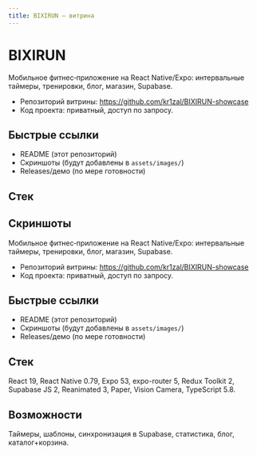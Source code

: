 ```yaml
---
title: BIXIRUN — витрина
---
```


# BIXIRUN

Мобильное фитнес‑приложение на React Native/Expo: интервальные таймеры, тренировки, блог, магазин, Supabase.

- Репозиторий витрины: https://github.com/kr1zal/BIXIRUN-showcase
- Код проекта: приватный, доступ по запросу.

## Быстрые ссылки
- README (этот репозиторий)
- Скриншоты (будут добавлены в `assets/images/`)
- Releases/демо (по мере готовности)

## Стек

## Скриншоты

Мобильное фитнес‑приложение на React Native/Expo: интервальные таймеры, тренировки, блог, магазин, Supabase.

- Репозиторий витрины: https://github.com/kr1zal/BIXIRUN-showcase
- Код проекта: приватный, доступ по запросу.

## Быстрые ссылки
- README (этот репозиторий)
- Скриншоты (будут добавлены в `assets/images/`)
- Releases/демо (по мере готовности)

## Стек
React 19, React Native 0.79, Expo 53, expo-router 5, Redux Toolkit 2, Supabase JS 2, Reanimated 3, Paper, Vision Camera, TypeScript 5.8.

## Возможности
Таймеры, шаблоны, синхронизация в Supabase, статистика, блог, каталог+корзина.
